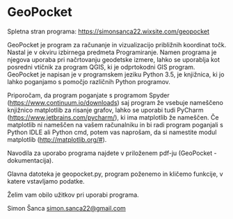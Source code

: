 # GeoPocket

Spletna stran programa: https://simonsanca22.wixsite.com/geopocket

GeoPocket je program za računanje in vizualizacijo približnih koordinat točk. Nastal je v okviru izbirnega predmeta Programiranje. Namen programa je njegova uporaba pri načrtovanju geodetske izmere, lahko se uporablja kot posredni vtičnik za program QGIS, ki je odprtokodni GIS program. GeoPocket je napisan je v programskem jeziku Python 3.5, je knjižnica, ki jo lahko poganjamo s pomočjo različnih Python programov.

Priporočam, da program poganjate s programom Spyder (https://www.continuum.io/downloads) saj program že vsebuje nameščeno knjižnico matplotlib za risanje grafov, lahko se uporabi tudi PyCharm (https://www.jetbrains.com/pycharm/), ki ima matplotlib že nameščen. Če matplotlib ni nameščen na vašem računalniku in bi radi program poganjali s Python IDLE ali Python cmd, potem vas naprošam, da si namestite modul matplotlib (http://matplotlib.org/#).

Navodila za uporabo programa najdete v priloženem pdf-ju (GeoPocket - dokumentacija).

Glavna datoteka je geopocket.py, program poženemo in kličemo funkcije, v katere vstavljamo podatke.

Želim vam obilo užitkov pri uporabi programa.

Simon Šanca
simon.sanca22@gmail.com
